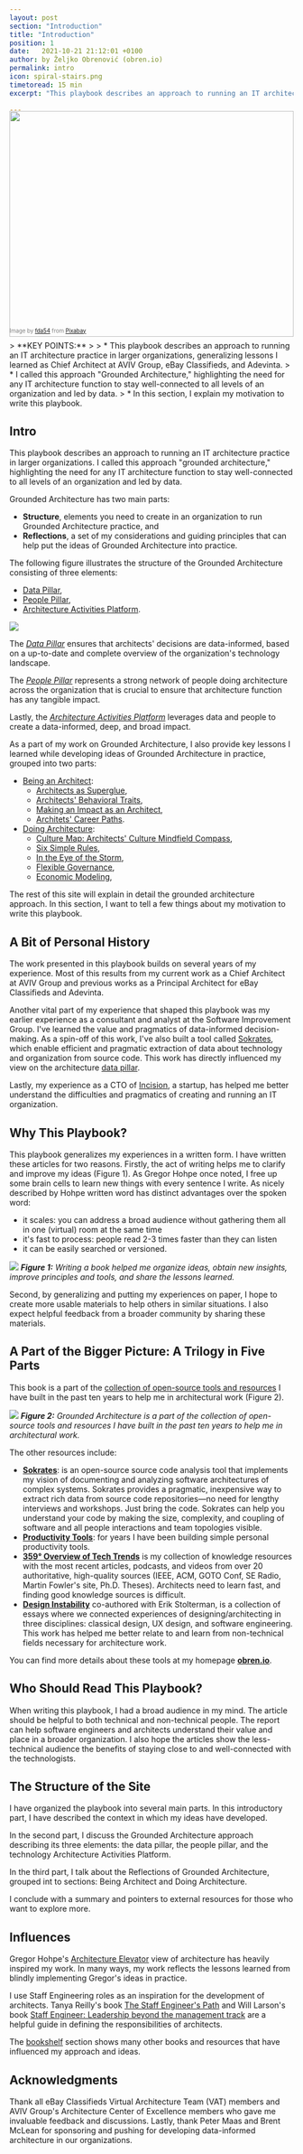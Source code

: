 ```yaml
---
layout: post
section: "Introduction"
title: "Introduction"
position: 1
date:   2021-10-21 21:12:01 +0100
author: by Željko Obrenović (obren.io)
permalink: intro
icon: spiral-stairs.png
timetoread: 15 min
excerpt: "This playbook describes an approach to running an IT architecture practice in larger organizations. I called this approach \"Grounded Architecture,\" highlighting the need for any IT architecture function to stay well-connected to all levels of an organization and led by data."

---
```

<img style="margin-top: -20px; width: 100%; height: 400px; object-fit: cover" src="assets/images/arch/staircase-274614_1920.jpg">
<div style="font-size: 70%; margin-top: -16px; color: grey; margin-bottom: 12px">
Image by <a href="https://pixabay.com/users/fda54-145996/?utm_source=link-attribution&amp;utm_medium=referral&amp;utm_campaign=image&amp;utm_content=274614">fda54</a> from <a href="https://pixabay.com/?utm_source=link-attribution&amp;utm_medium=referral&amp;utm_campaign=image&amp;utm_content=274614">Pixabay</a>
</div>
> **KEY POINTS:**
>
> * This playbook describes an approach to running an IT architecture practice in larger organizations, generalizing lessons I learned as Chief Architect at  AVIV Group, eBay Classifieds, and Adevinta. 
> * I called this approach "Grounded Architecture," highlighting the need for any IT architecture function to stay well-connected to all levels of an organization and led by data.
> * In this section, I explain my motivation to write this playbook.


## Intro

This playbook describes an approach to running an IT architecture practice in larger organizations. I called this approach "grounded architecture," highlighting the need for any IT architecture function to stay well-connected to all levels of an organization and led by data. 

Grounded Architecture has two main parts:
* **Structure**, elements you need to create in an organization to run Grounded Architecture practice, and
* **Reflections**, a set of my considerations and guiding principles that can help put the ideas of Grounded Architecture into practice.

The following figure illustrates the structure of the Grounded Architecture consisting of three elements:
* [Data Pillar](data-pillar),
* [People Pillar](people-pillar),
* [Architecture Activities Platform](activities-platform).

![](assets/images/model.png)

The *[Data Pillar](data-pillar)* ensures that architects' decisions are data-informed, based on a up-to-date and complete overview of the organization's technology landscape.

The *[People Pillar](people-pillar)* represents a strong network of people doing architecture across the organization that is crucial to ensure that architecture function has any tangible impact.

Lastly, the *[Architecture Activities Platform](activities-platform)* leverages data and people to create a data-informed, deep, and broad impact.

As a part of my work on Grounded Architecture, I also provide key lessons I learned while developing ideas of Grounded Architecture in practice, grouped into two parts:

* [Being an Architect](being-architect):
  * [Architects as Superglue](superglue),
  * [Architects' Behavioral Traits](behaviors),
  * [Making an Impact as an Architect](making-impact),
  * [Architets' Career Paths](career).
* [Doing Architecture](doing-architecture):
  * [Culture Map: Architects' Culture Mindfield Compass](culture),
  * [Six Simple Rules](six-simple-rules),
  * [In the Eye of the Storm](storm),
  * [Flexible Governance](flexible-governance),
  * [Economic Modeling](economics),

The rest of this site will explain in detail the grounded architecture approach. In this section, I want to tell a few things about my motivation to write this playbook.


## A Bit of Personal History

The work presented in this playbook builds on several years of my experience. Most of this results from my current work as a Chief Architect at AVIV Group and previous works as a Principal Architect for eBay Classifieds and Adevinta.

Another vital part of my experience that shaped this playbook was my earlier experience as a consultant and analyst at the Software Improvement Group. I've learned the value and pragmatics of data-informed decision-making. As a spin-off of this work, I've also built a tool called [Sokrates](sokrates.dev), which enable efficient and pragmatic extraction of data about technology and organization from source code. This work has directly influenced my view on the architecture [data pillar](data-pillar).

Lastly, my experience as a CTO of [Incision](https://incision.care), a startup, has helped me better understand the difficulties and pragmatics of creating and running an IT organization.


## Why This Playbook?

This playbook generalizes my experiences in a written form. I have written these articles for two reasons. Firstly, the act of writing helps me to clarify and improve my ideas (Figure 1). As Gregor Hohpe once noted, I free up some brain cells to learn new things with every sentence I write. As nicely described by Hohpe written word has distinct advantages over the spoken word:

* it scales: you can address a broad audience without gathering them all in one (virtual) room at the same time
* it's fast to process: people read 2-3 times faster than they can listen
* it can be easily searched or versioned.


![](assets/images/writing.png)
***Figure 1:** Writing a book helped me organize ideas, obtain new insights, improve principles and tools, and share the lessons learned.*

Second, by generalizing and putting my experiences on paper, I hope to create more usable materials to help others in similar situations. I also expect helpful feedback from a broader community by sharing these materials.

## A Part of the Bigger Picture: A Trilogy in Five Parts

This book is a part of the [collection of open-source tools and resources](https://obren.io/) I have built in the past ten years to help me in architectural work (Figure 2).

![](assets/images/arch/obren_io_vertical.png)
***Figure 2:** Grounded Architecture is a part of the collection of open-source tools and resources I have built in the past ten years to help me in architectural work.*

The other resources include:

* [**Sokrates**](https://sokrates.dev): is an open-source source code analysis tool that implements my vision of documenting and analyzing software architectures of complex systems. Sokrates provides a pragmatic, inexpensive way to extract rich data from source code repositories—no need for lengthy interviews and workshops. Just bring the code. Sokrates can help you understand your code by making the size, complexity, and coupling of software and all people interactions and team topologies visible.
* [**Productivity Tools**](https://obren.io/tools): for years I have been building simple personal productivity tools.
* [**359° Overview of Tech Trends**](https://www.obren359.com/) is my collection of knowledge resources with the most recent articles, podcasts, and videos from over 20 authoritative, high-quality sources (IEEE, ACM, GOTO Conf, SE Radio, Martin Fowler's site, Ph.D. Theses). Architects need to learn fast, and finding good knowledge sources is difficult.
* [**Design Instability**](https://design-instability.com/) co-authored with Erik Stolterman, is a collection of essays where we connected experiences of designing/architecting in three disciplines: classical design, UX design, and software engineering. This work has helped me better relate to and learn from non-technical fields necessary for architecture work.


You can find more details about these tools at my homepage **[obren.io](https://obren.io/)**.

## Who Should Read This Playbook?

When writing this playbook, I had a broad audience in my mind. The article should be helpful to both technical and non-technical people. The report can help software engineers and architects understand their value and place in a broader organization. I also hope the articles show the less-technical audience the benefits of staying close to and well-connected with the technologists.


## The Structure of the Site

I have organized the playbook into several main parts. In this introductory part, I have described the context in which my ideas have developed. 

In the second part, I discuss the Grounded Architecture approach describing its three elements: the data pillar, the people pillar, and the technology Architecture Activities Platform. 

In the third part, I talk about the Reflections of Grounded Architecture, grouped int to sections: Being Architect and Doing Architecture. 

I conclude with a summary and pointers to external resources for those who want to explore more.

## Influences

Gregor Hohpe's [Architecture Elevator](https://architectelevator.com/) view of architecture has heavily inspired my work. In many ways, my work reflects the lessons learned from blindly implementing Gregor's ideas in practice.

I use Staff Engineering roles as an inspiration for the development of architects. Tanya Reilly's
book [The Staff Engineer's Path](https://www.oreilly.com/library/view/the-staff-engineers/9781098118723/) and Will
Larson's book [Staff Engineer: Leadership beyond the management track](https://staffeng.com/guides/staff-archetypes/)
are a helpful guide in defining the responsibilities of architects.

The [bookshelf](bookshelf) section shows many other books and resources that have influenced my approach and ideas. 


## Acknowledgments

Thank all eBay Classifieds Virtual Architecture Team (VAT) members and AVIV Group's Architecture Center of Excellence members who gave me invaluable feedback and discussions. Lastly, thank Peter Maas and Brent McLean for sponsoring and pushing for developing data-informed architecture in our organizations.
